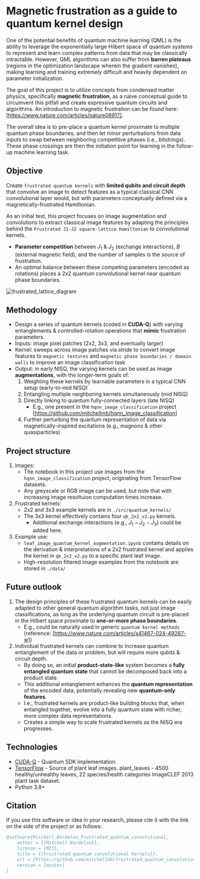 # Magnetic frustration as a guide to quantum kernel design

One of the potential benefits of quantum machine learning (QML) is the ability to leverage the exponentially large Hilbert space of quantum systems to represent and learn complex patterns from data that may be classically intractable. However, QML algorithms can also suffer from **barren plateaus** (regions in the optimization landscape wherein the gradient vanishes), making learning and training extremely difficult and heavily dependent on parameter initialization. 

The goal of this project is to utilize concepts from condensed matter physics, specifically **magnetic frustration**, as a naive conceptual guide to circumvent this pitfall and create expressive quantum circuits and algorithms. An introduction to magnetic frustration can be found here: [https://www.nature.com/articles/nature08917].

The overall idea is to pre-place a quantum kernel proximate to multiple quantum phase boundaries, and then let minor perturbations from data inputs to swap between neighboring competitive phases (i.e., bitstrings). These phase crossings are then the initiation point for learning in the follow-up machine learning task.


## Objective
Create `frustrated quantum kernels` with **limited qubits and circuit depth** that convolve an image to detect features as a typical classical CNN convolutional layer would, but with parameters conceptually defined via a magnetically-frustrated Hamiltonian.

As an initial test, this project focuses on image augmentation and convolutions to extract classical image features by adapting the principles behind the `Frustrated J1-J2 square-lattice Hamiltonian` to convolutional kernels. 
- **Parameter competition** between $J_1$ & $J_2$ (exchange interactions), $B$ (external magnetic field), and the number of samples is the source of frustration.
- An optimal balance between these competing parameters (encoded as rotations) places a 2x2 quantum convolutional kernel near quantum phase boundaries.

![frustrated_lattice_diagram](https://github.com/user-attachments/assets/72f6bc51-50da-45a6-9403-04c307f09d8f)

## Methodology
- Design a series of quantum kernels (coded in **CUDA-Q**) with varying entanglements & controlled-rotation operations that **mimic** frustration parameters.
- Inputs: image pixel patches (2x2, 3x3, and eventually larger)
- Kernel: sweeps across image patches via *stride* to convert image features to `magnetic textures` and `magnetic phase boundaries / domain walls` to improve an image classification task
- Output: in early NISQ, the varying kernels can be used as image **augmentations**, with the longer-term goals of:
    1) Weighting these kernels by learnable parameters in a typical CNN setup (early-to-mid NISQ)
    2) Entangling multiple neighboring kernels simultaneously (mid NISQ)
    3) Directly linking to quantum fully-connected layers (late NISQ) 
          - E.g., one present in the `hqnn_image_classification` project [https://github.com/mitchellmb/hqnn_image_classification]
    4) Further perturbing the quantum representation of data via magnetically-inspired excitations (e.g., magnons & other quasiparticles)

## Project structure
1) Images:
    - The notebook in this project use images from the `hqnn_image_classification` project, originating from TensorFlow datasets.
    - Any greyscale or RGB image can be used, but note that with increasing image resoltuion computation times increase.
2) Frustrated kernels:
    - 2x2 and 3x3 example kernels are in `./src/quantum_kernels/`
    - The 3x3 kernel effectively contains four `qk_2x2_v2.py` kernels.
        - Additional exchange interactions (e.g., $J_1-J_2-J_3$) could be added here.
3) Example use:
    - `leaf_image_quantum_kernel_augmentation.ipynb` contains details on the derivation & interpretations of a 2x2 frustrated kernel and applies the kernel in `qk_2x2_v2.py` to a specific plant leaf image.
    - High-resolution filtered image examples from the notebook are stored in `./data/`


## Future outlook
1) The design principles of these frustrated quantum kernels can be easily adapted to other general quantum algorithm tasks, not just image classifications, as long as the underlying quantum circuit is pre-placed in the Hilbert space proximate to **one-or-more phase boundaries**.
    - E.g., could be naturally used in generic `quantum kernel methods` (reference: [https://www.nature.com/articles/s41467-024-49287-w])
3) Individual frustrated kernels can combine to increase quantum entanglement of the data or problem, but will require more qubits & circuit depth.
    - By doing so, an initial **product-state-like** system becomes a **fully entangled quantum state** that cannot be decomposed back into a product state.
    - This additional entanglement enhances the **quantum representation** of the encoded data, potentially revealing new **quantum-only features**.
    - I.e., frustrated kernels are product-like building blocks that, when entangled together, evolve into a fully quantum state with richer, more complex data representations.
    - Creates a simple way to scale frustrated kernels as the NISQ era progresses.


## Technologies
- [CUDA-Q](https://developer.nvidia.com/cuda-quantum) - Quantum SDK implementation.
- [TensorFlow](https://www.tensorflow.org/datasets) - Source of plant leaf images. plant_leaves - 4500 healthy/unhealthy leaves, 22 species/health categories
ImageCLEF 2013 plant task dataset.
- Python 3.8+


## Citation
If you use this software or idea in your research, please cite it with the link on the side of the project or as follows:

```bibtex
@software{Mitchell_Bordelon_Frustrated_quantum_convolutional,
    author = {{Mitchell Bordelon}},
    license = {MIT},
    title = {{Frustrated quantum convolutional kernels}},
    url = {https://github.com/mitchellmb/frustrated_quantum_convolutional_kernels},
    version = {master}
}
